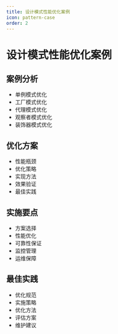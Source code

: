```yaml
---
title: 设计模式性能优化案例
icon: pattern-case
order: 2
---
```


# 设计模式性能优化案例

## 案例分析
- 单例模式优化
- 工厂模式优化
- 代理模式优化
- 观察者模式优化
- 装饰器模式优化

## 优化方案
- 性能瓶颈
- 优化策略
- 实现方法
- 效果验证
- 最佳实践

## 实施要点
- 方案选择
- 性能优化
- 可靠性保证
- 监控管理
- 运维保障

## 最佳实践
- 优化规范
- 实施策略
- 优化方法
- 评估方案
- 维护建议
